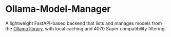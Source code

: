 # Ollama-Model-Manager
A lightweight FastAPI-based backend that lists and manages models from the [Ollama library](https://ollama.com/library), with local caching and 4070 Super compatibility filtering.
